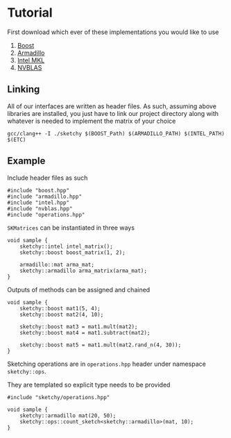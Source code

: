 # Tutorial
First download which ever of these implementations you would like to use 

1. [Boost](http://www.boost.org/doc/libs/1_60_0/libs/numeric/ublas/doc/)
2. [Armadillo](http://arma.sourceforge.net/docs.html)
3. [Intel MKL](https://software.intel.com/en-us/intel-mkl)
4. [NVBLAS](http://docs.nvidia.com/cuda/nvblas/)

## Linking
All of our interfaces are written as header files. As such, assuming
above libraries are installed, you just have to link our project directory 
along with whatever is needed to implement the matrix of your choice
```
gcc/clang++ -I ./sketchy $(BOOST_Path) $(ARMADILLO_PATH) $(INTEL_PATH) $(ETC)
```

## Example
Include header files as such
~~~{.c++}
#include "boost.hpp"
#include "armadillo.hpp"
#include "intel.hpp"
#include "nvblas.hpp"
#include "operations.hpp"
~~~

`SKMatrices` can be instantiated in three ways
~~~{.c++}
void sample {
    sketchy::intel intel_matrix();
    sketchy::boost boost_matrix(1, 2);

    armadillo::mat arma_mat;
    sketchy::armadillo arma_matrix(arma_mat);
}
~~~

Outputs of methods can be assigned and chained
~~~{.c++}
void sample {
    sketchy::boost mat1(5, 4);
    sketchy::boost mat2(4, 10);

    sketchy::boost mat3 = mat1.mult(mat2);
    sketchy::boost mat4 = mat1.subtract(mat2);

    sketchy::boost mat5 = mat1.mult(mat2.rand_n(4, 30));
}
~~~

Sketching operations are in `operations.hpp` header under namespace 
`sketchy::ops`. 

They are templated so explicit type needs to be provided

~~~{.c++}
#include "sketchy/operations.hpp"

void sample {
    sketchy::armadillo mat(20, 50);
    sketchy::ops::count_sketch<sketchy::armadillo>(mat, 10);
}
~~~

